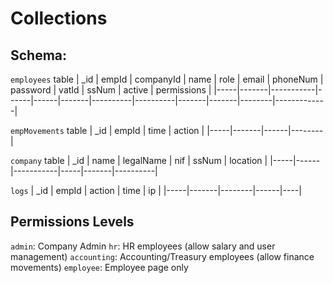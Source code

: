 # Collections

## Schema:
`employees` table
| _id | empId | companyId | name | role | email | phoneNum | password | vatId | ssNum | active | permissions |
|-----|-------|-----------|------|------|-------|----------|----------|-------|-------|--------|-------------|
  
`empMovements` table
| _id | empId | time | action |
|-----|-------|------|--------|

`company` table
| _id | name | legalName | nif | ssNum | location |
|-----|------|-----------|-----|-------|----------|

`logs`
| _id | empId | action | time | ip |
|-----|-------|--------|------|----|

## Permissions Levels
`admin`: Company Admin
`hr`: HR employees (allow salary and user management)
`accounting`: Accounting/Treasury employees (allow finance movements)
`employee`: Employee page only